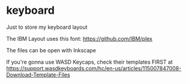 # keyboard
Just to store my keyboard layout

The IBM Layout uses this font:
https://github.com/IBM/plex

The files can be open with Inkscape

If you're gonna use WASD Keycaps, check their templates FIRST at https://support.wasdkeyboards.com/hc/en-us/articles/115007847008-Download-Template-Files
